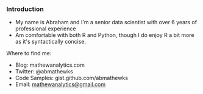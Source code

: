### Introduction 

- My name is Abraham and I'm a senior data scientist with over 6 years of professional experience
- Am comfortable with both R and Python, though I do enjoy R a bit more as it's syntactically concise.

Where to find me:
- Blog: mathewanalytics.com
- Twitter: @abmathewks 
- Code Samples: gist.github.com/abmathewks 
- Email: mathewanalytics@gmail.com



